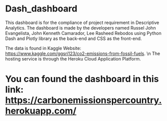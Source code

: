 # Dash_dashboard

This dashboard is for the compliance of project requirement in Descriptive Analytics. The dashboard is made by the developers named Russel John Evangelista, John Kenneth Camarador, Lee Rasheed Rebodos using Python Dash and Plotly library as the back-end and CSS as the front-end. 

The data is found in Kaggle Website: https://www.kaggle.com/ggsri123/co2-emissions-from-fossil-fuels. \n
The hosting service is through the Heroku Cloud Application Platform. 

# You can found the dashboard in this link: https://carbonemissionspercountry.herokuapp.com/
